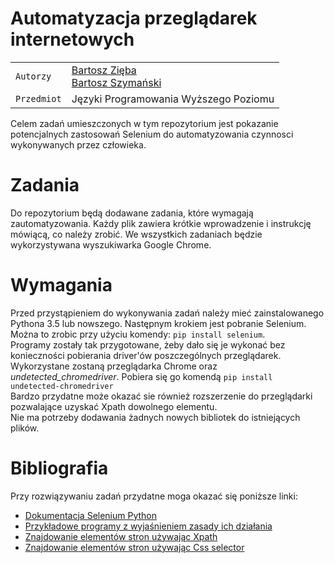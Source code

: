 # **Automatyzacja przeglądarek internetowych**
|    |      |
| --- | --- | 
| `Autorzy` | [Bartosz Zięba](https://github.com/bobusbogdan)&nbsp;&nbsp;&nbsp;&nbsp;  <br/>[Bartosz Szymański](https://github.com/szymanskji)&nbsp;&nbsp;&nbsp; 
|`Przedmiot`| Języki Programowania Wyższego Poziomu 

Celem zadań umieszczonych w tym repozytorium jest pokazanie potencjalnych zastosowań Selenium do automatyzowania czynnosci wykonywanych przez człowieka.
# Zadania

Do repozytorium będą dodawane zadania, które wymagają zautomatyzowania. Każdy plik zawiera krótkie wprowadzenie i instrukcję mówiącą, co należy zrobić. We wszystkich zadaniach będzie wykorzystywana wyszukiwarka Google Chrome. 
# Wymagania 
Przed przystąpieniem do wykonywania zadań należy mieć zainstalowanego Pythona 3.5 lub nowszego. Następnym krokiem jest pobranie Selenium. Można to zrobic przy użyciu komendy:
`pip install selenium`. </br>
 Programy zostały tak przygotowane, żeby dało się je wykonać bez konieczności pobierania driver'ów poszczególnych przeglądarek. Wykorzystane zostaną przeglądarka Chrome oraz  *undetected_chromedriver*. Pobiera się go komendą `pip install undetected-chromedriver` </br>
 Bardzo przydatne może okazać sie również rozszerzenie do przeglądarki pozwalające uzyskać Xpath dowolnego elementu. </br>
   Nie ma potrzeby dodawania żadnych nowych bibliotek do istniejących plików.
# Bibliografia
Przy rozwiązywaniu zadań przydatne moga okazać się poniższe linki:</br>
- [Dokumentacja Selenium Python](https://selenium-python.readthedocs.io/index.html)
- [Przykładowe programy z wyjaśnieniem zasady ich działania](https://www.guru99.com/selenium-python.html)
- [Znajdowanie elementów stron używając Xpath](https://www.guru99.com/xpath-selenium.html)
- [Znajdowanie elementów stron używając Css selector](https://myskillpoint.com/css-selector-in-selenium-webdriver-with-example/)
